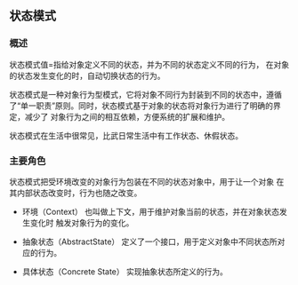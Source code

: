 ## 状态模式
### 概述
状态模式值=指给对象定义不同的状态，并为不同的状态定义不同的行为，
在对象的状态发生变化的时，自动切换状态的行为。

状态模式是一种对象行为型模式，它将对象不同行为封装到不同的状态中，遵循
了“单一职责”原则。同时，状态模式基于对象的状态将对象行为进行了明确的界定，减少了
对象行为之间的相互依赖，方便系统的扩展和维护。

状态模式在生活中很常见，比武日常生活中有工作状态、休假状态。

### 主要角色
状态模式把受环境改变的对象行为包装在不同的状态对象中，用于让一个对象
在其内部状态改变时，行为也随之改变。

- 环境（Context）
也叫做上下文，用于维护对象当前的状态，并在对象状态发生变化时
触发对象行为的变化。

- 抽象状态（AbstractState）
定义了一个接口，用于定义对象中不同状态所对应的行为。

- 具体状态（Concrete State）
实现抽象状态所定义的行为。

